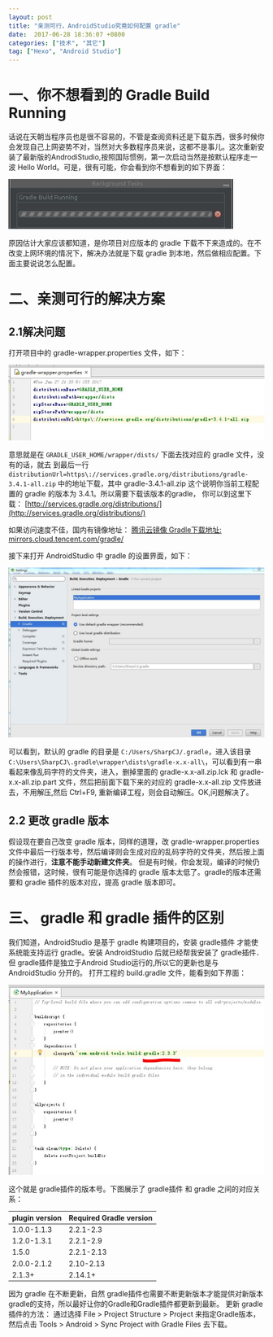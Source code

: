 ```yaml
---
layout: post
title: "亲测可行，AndroidStudio究竟如何配置 gradle"
date:  2017-06-28 18:36:07 +0800
categories: ["技术", "其它"]
tag: ["Hexo", "Android Studio"]
---
```


# 一、你不想看到的 Gradle Build Running
话说在天朝当程序员也是很不容易的，不管是查阅资料还是下载东西，很多时候你会发现自己上网姿势不对，当然对大多数程序员来说，这都不是事儿。这次重新安装了最新版的AndrodiStudio,按照国际惯例，第一次启动当然是按默认程序走一波 Hello World。可是，很有可能，你会看到你不想看到的如下界面：

![](/assets/images/技术/其它/亲测可行，Android%20Studio究竟如何配置gradle/pic1.jpg)

原因估计大家应该都知道，是你项目对应版本的 gradle 下载不下来造成的。在不改变上网环境的情况下，解决办法就是下载 gradle 到本地，然后做相应配置。下面主要说说怎么配置。

# 二、亲测可行的解决方案
## 2.1解决问题
打开项目中的 gradle-wrapper.properties 文件，如下：

![](/assets/images/技术/其它/亲测可行，Android%20Studio究竟如何配置gradle/pic2.jpg)

意思就是在 `GRADLE_USER_HOME/wrapper/dists/` 下面去找对应的 gradle 文件，没有的话，就去
到最后一行
`distributionUrl=https\://services.gradle.org/distributions/gradle-3.4.1-all.zip`
中的地址下载，其中 gradle-3.4.1-all.zip 这个说明你当前工程配置的 gradle 的版本为 3.4.1。所以需要下载该版本的gradle，
你可以到这里下载：
[http://services.gradle.org/distributions/](http://services.gradle.org/distributions/)

如果访问速度不佳，国内有镜像地址：
[腾讯云镜像 Gradle下载地址: mirrors.cloud.tencent.com/gradle/](mirrors.cloud.tencent.com/gradle/)

接下来打开 AndroidStudio 中 gradle 的设置界面，如下：

![](/assets/images/技术/其它/亲测可行，Android%20Studio究竟如何配置gradle/pic3.jpg)

可以看到，默认的 gradle 的目录是 `C:/Users/SharpCJ/.gradle`，进入该目录
`C:\Users\SharpCJ\.gradle\wrapper\dists\gradle-x.x-all\`，可以看到有一串看起来像乱码字符的文件夹，进入，删掉里面的 gradle-x.x-all.zip.lck 和 gradle-x.x-all.zip.part 文件，然后把前面下载下来的对应的 gradle-x.x-all.zip 文件放进去，不用解压,然后 Ctrl+F9, 重新编译工程，则会自动解压。OK,问题解决了。

## 2.2 更改 gradle 版本
假设现在要自己改变 gradle 版本，同样的道理，改 gradle-wrapper.properties 文件中最后一行版本号，然后编译则会生成对应的乱码字符的文件夹，然后按上面的操作进行，**注意不能手动新建文件夹**。
但是有时候，你会发现，编译的时候仍然会报错，这时候，很有可能是你选择的 gradle 版本太低了。gradle的版本还需要和 gradle 插件的版本对应，提高 gradle 版本即可。

# 三、 gradle 和 gradle 插件的区别
我们知道，AndroidStudio 是基于 gradle 构建项目的，安装 gradle插件 才能使系统能支持运行 gradle。安装 AndroidStudio 后就已经帮我安装了 gradle插件．但 gradle插件是独立于Android Studio运行的,所以它的更新也是与 AndroidStudio 分开的。
打开工程的 build.gradle 文件，能看到如下界面：

![](/assets/images/技术/其它/亲测可行，Android%20Studio究竟如何配置gradle/pic4.jpg)

这个就是 gradle插件的版本号。下图展示了 gradle插件 和 gradle 之间的对应关系：

| plugin version | Required Gradle version |
| ----------- | ----------- |
| 1.0.0-1.1.3 | 2.2.1-2.3 |
| 1.2.0-1.3.1 | 2.2.1-2.9 |
| 1.5.0 | 2.2.1-2.13 |
| 2.0.0-2.1.2 | 2.10-2.13 |
| 2.1.3+ | 2.14.1+ |

因为 gradle 在不断更新，自然 gradle插件也需要不断更新版本才能提供对新版本gradle的支持，所以最好让你的Gradle和Gradle插件都更新到最新。
更新 gradle 插件的方法：
通过选择 File > Project Structure > Project 来指定Gradle版本，然后点击 Tools > Android > Sync Project with Gradle Files 去下载。